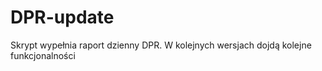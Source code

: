 # DPR-update

Skrypt wypełnia raport dzienny DPR. 
W kolejnych wersjach dojdą kolejne funkcjonalności

